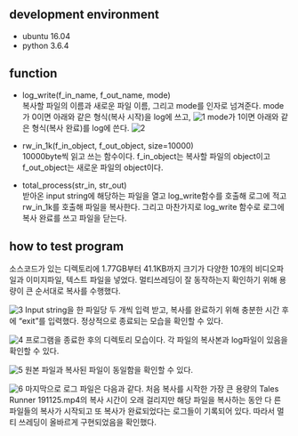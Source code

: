 ## development environment
* ubuntu 16.04
* python 3.6.4

## function
* log_write(f_in_name, f_out_name, mode)   
복사할 파일의 이름과 새로운 파일 이름, 그리고 mode를 인자로 넘겨준다. 
mode가 0이면 아래와 같은 형식(복사 시작)을 log에 쓰고,
![1](https://user-images.githubusercontent.com/28529194/85282813-583b6300-b4c7-11ea-9011-19fe69de53a6.JPG)
mode가 1이면 아래와 같은 형식(복사 완료)를 log에 쓴다.
![2](https://user-images.githubusercontent.com/28529194/85282817-5a052680-b4c7-11ea-9760-497b4dd5a2bc.JPG)

* rw_in_1k(f_in_object, f_out_object, size=10000)   
10000byte씩 읽고 쓰는 함수이다. f_in_object는 복사할 파일의 object이고 f_out_object는 새로운 파일의 object이다.

* total_process(str_in, str_out)   
받아온 input string에 해당하는 파일을 열고 log_write함수를 호출해 로그에 적고 rw_in_1k를 호출해 파일을 복사한다. 그리고 마찬가지로 log_write 함수로 로그에 복사 완료를 쓰고 파일을 닫는다.

## how to test program
소스코드가 있는 디렉토리에 1.77GB부터 41.1KB까지 크기가 다양한 10개의 비디오파일과 이미지파일, 텍스트 파일을 넣었다. 멀티쓰레딩이 잘 동작하는지 확인하기 위해 용량이 큰 순서대로 복사를 수행했다.

![3](https://user-images.githubusercontent.com/28529194/85282818-5a9dbd00-b4c7-11ea-8c8f-56bf5a6db490.JPG)
Input string을 한 파일당 두 개씩 입력 받고, 복사를 완료하기 위해 충분한 시간 후에 “exit”를 입력했다. 정상적으로 종료되는 모습을 확인할 수 있다.

![4](https://user-images.githubusercontent.com/28529194/85282820-5b365380-b4c7-11ea-8440-9d24ee18e31a.JPG)
프로그램을 종료한 후의 디렉토리 모습이다. 각 파일의 복사본과 log파일이 있음을 확인할 수 있다.

![5](https://user-images.githubusercontent.com/28529194/85282826-5c678080-b4c7-11ea-8171-01f408a51839.JPG)
원본 파일과 복사된 파일이 동일함을 확인할 수 있다.

![6](https://user-images.githubusercontent.com/28529194/85282831-5d001700-b4c7-11ea-9b9d-e533dc6f5f0c.JPG)
마지막으로 로그 파일은 다음과 같다. 처음 복사를 시작한 가장 큰 용량의 Tales Runner 191125.mp4의 복사 시간이 오래 걸리지만 해당 파일을 복사하는 동안 다
른 파일들의 복사가 시작되고 또 복사가 완료되었다는 로그들이 기록되어 있다. 따라서 멀티 쓰레딩이 올바르게 구현되었음을 확인했다.
